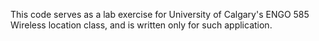 This code serves as a lab exercise for University of Calgary's ENGO 585 Wireless location class, and is written only for such application. 
